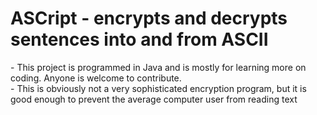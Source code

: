 <h1>ASCript - encrypts and decrypts sentences into and from ASCII </h1>
    - This project is programmed in Java and is mostly for learning more on coding. Anyone is welcome to contribute.<br>
    - This is obviously not a very sophisticated encryption program, but it is good enough to prevent the average computer user from reading text
